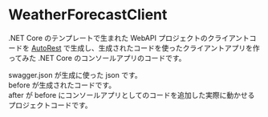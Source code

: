# WeatherForecastClient

.NET Core のテンプレートで生まれた WebAPI プロジェクトのクライアントコードを [AutoRest](https://github.com/Azure/autorest) で生成し、生成されたコードを使ったクライアントアプリを作ってみた .NET Core のコンソールアプリのコードです。  

swagger.json が生成に使った json です。  
before が生成されたコードです。  
after が before にコンソールアプリとしてのコードを追加した実際に動かせるプロジェクトコードです。
